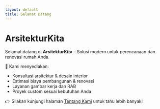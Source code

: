```yaml
---
layout: default
title: Selamat Datang
---
```


# ArsitekturKita

Selamat datang di **ArsitekturKita** – Solusi modern untuk perencanaan dan renovasi rumah Anda.

🔨 Kami menyediakan:
- Konsultasi arsitektur & desain interior
- Estimasi biaya pembangunan & renovasi
- Layanan gambar kerja dan RAB
- Proyek custom sesuai kebutuhan Anda

👉 Silakan kunjungi halaman [Tentang Kami](about.html) untuk tahu lebih banyak!
